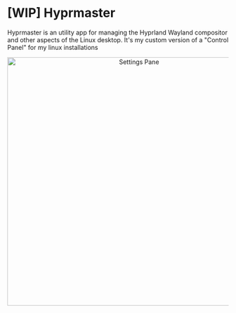 # [WIP] Hyprmaster

Hyprmaster is an utility app for managing the Hyprland
Wayland compositor and other aspects of the Linux desktop.
It's my custom version of a "Control Panel" for my linux
installations

<p align="center">
<img width="584" height="565" alt="Settings Pane" src="https://github.com/user-attachments/assets/c7c478f9-8307-4417-9efc-d68b50a4ff75" />
</p>
